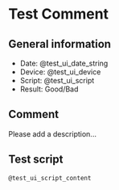 # Test Comment

## General information

- Date:       @test_ui_date_string
- Device:     @test_ui_device
- Script:     @test_ui_script
- Result:     Good/Bad

## Comment

Please add a description...

## Test script

```bash
@test_ui_script_content
```